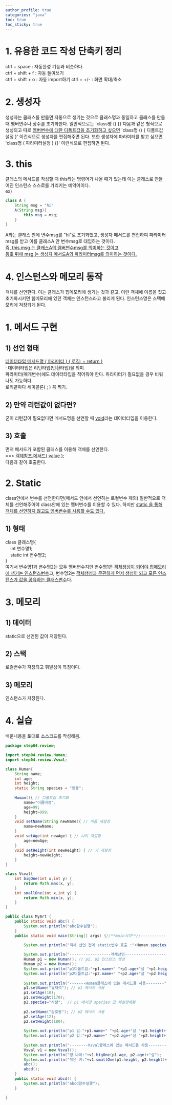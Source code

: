 ```yaml
---
author_profile: true
categories: "java"
toc: true
toc_sticky: true
---
```



# 1. 유용한 코드 작성 단축키 정리
ctrl + space : 자동완성 기능과 비슷하다.    
ctrl + shift + f : 자동 들여쓰기    
ctrl + shift + o : 자동 import하기
ctrl + +/- : 화면 확대/축소     


# 2. 생성자
생성자는 클래스를 만들면 자동으로 생기는 것으로 클래스명과 동일하고 클래스를 만들 때 멤버변수나 상수를 초기화한다. 일반적으로는 'class명 () {}'다음과 같은 형식으로 생성되고 따로 <u>멤버변수에 대한 디폴트값을 초기화하고 싶으면</u> 'class명 () { 디폴트값설정 }' 이런식으로 생성자를 편집해주면 된다. 또한 생성자에 파라미터를 받고 싶으면 'class명 ( 파라미터설정 ) {}' 이런식으로 편집하면 된다.

# 3. this
클래스의 메서드를 작성할 때 this라는 명령어가 나올 때가 있는데 이는 클래스로 만들어진 인스턴스 스스로를 가리키는 예약어이다.    
ex)
```java
class A {
    String msg = "hi"
    A(String msg){
        this.msg = msg;
    }
}
```
A라는 클래스 안에 변수msg를 "hi"로 초기화했고, 생성자 메서드를 편집하여 파라미터msg를 받고 이를 클래스A 안 변수msg로 대입하는 것이다.    
<u>즉, this.msg 는 클래스A의 멤버변수msg를 의미하는 것이고    
등호 뒤에 msg 는 생성자 메서드A의 파라미터msg를 의미하는 것이다.</u>

# 4. 인스턴스와 메모리 동작
객체를 선언한다. 이는 클래스가 힙메모리에 생기는 것과 같고, 이런 객체에 이름을 짓고 초기화시키면 힙메모리에 있던 객체는 인스턴스라고 불리게 된다. 인스턴스명은 스택메모리에 저장되게 된다.



# 1. 메서드 구현
## 1) 선언 형태
<u>데이터타입 메서드명 ( 파라미터 ) { 로직;  + return }</u>    
: 데이터타입은 리턴타입(반환타입)을 의미.  
  파라미터(매개변수)에도 데이터타입을 적어줘야 한다. 파라미터가 필요없을 경우 비워나도 가능하다.   
  로직끝마다 세미콜론( ; ) 꼭 찍기.

## 2) 만약 리턴값이 없다면?
굳이 리턴값이 필요없다면 메서드명을 선언할 때 <u>void</u>라는 데이터타입을 이용한다.


## 3) 호출
먼저 메서드가 포함된 클래스를 이용해 객체를 선언한다.   
==> <u>객체참조.메서드( value ); </u>   
다음과 같이 호출한다.   


# 2. Static
class안에서 변수를 선언한다면(메서드 안에서 선언하는 로컬변수 제외) 일반적으로 객체를 선언해주어야 class안에 있는 멤버변수를 이용할 수 있다. 하지만 <u>static 을 통해 객체를 선언하지 않고도 멤버변수를 사용할 수도 있다.</u>   
## 1) 형태
class 클래스명{    
&nbsp;&nbsp;&nbsp;&nbsp;int 변수명1;    
&nbsp;&nbsp;&nbsp;&nbsp;static int 변수명2;     
}    
여기서 변수명1과 변수명2는 모두 멤버변수지만 변수명1은 <u>객체생성이 되어야 힙메모리에 생기는 인스턴스변수</u>고, 변수명2는 <u>객체생성과 무관하게 먼저 생성이 되고 모든 인스턴스가 값을 공유하는 클래스변수</u>다.

# 3. 메모리
## 1) 데이터
static으로 선언된 값이 저장된다.
## 2) 스택
로컬변수가 저장되고 휘발성이 특징이다.
## 3) 메모리
인스턴스가 저장된다.


# 4. 실습
배운내용을 토대로 소스코드를 작성해봄.
```java
package step04.review;

import step04.review.Human;
import step04.review.Vsval;

class Human{
	String name;
	int age;
	int height;
	static String species = "동물";
	
	Human(){ // 디폴트값 초기화
		name="이름미정";
		age=99;
		height=999;
	}
	void setName(String newName){ // 이름 재설정
		name=newName;
	}
	void setAge(int newAge) { // 나이 재설정
		age=newAge;
	}
	void setHeight(int newHeight) { // 키 재설정
		height=newHeight;
	}
}

class Vsval{
	int bigOne(int x,int y) {
		return Math.max(x, y);
	}
	int smallOne(int x,int y) {
		return Math.min(x, y);
	}
}

public class MyArt {
	public static void abc() {
		System.out.println("abc함수실행");
	}
	public static void main(String[] args) {//**main시작**//---------------------
		
		System.out.println("객체 선언 전에 static변수 호출 :"+Human.species);

		System.out.println("------------------객체선언------------------");
		Human p1 = new Human(); // p1, p2 인스턴스 생성
		Human p2 = new Human();
		System.out.println("p1디폴트값:"+p1.name+" "+p1.age+"살 "+p1.height+"cm "+p1.species);
		System.out.println("p2디폴트값:"+p2.name+" "+p2.age+"살 "+p2.height+"cm "+p2.species);
		
		System.out.println("-------Human클래스에 있는 메서드들 사용--------");
		p1.setName("유재석"); // p1 메서드 사용
		p1.setAge(10);
		p1.setHeight(170);
		p2.species="사람";  // p1 에서만 species 값 재설정해봄
		
		p2.setName("강호동"); // p2 메서드 사용
		p2.setAge(12);
		p2.setHeight(180);
		
		System.out.println("p1 값:"+p1.name+" "+p1.age+"살 "+p1.height+"cm "+p2.species);
		System.out.println("p2 값:"+p2.name+" "+p2.age+"살 "+p2.height+"cm "+p2.species);
		
		System.out.println("--------Vsval클래스에 있는 메서드들 사용--------");
		Vsval v1 = new Vsval();
		System.out.println("형 나이:"+v1.bigOne(p1.age, p2.age)+"살");
		System.out.println("작은 키:"+v1.smallOne(p1.height, p2.height)+"cm");
		abc();
		abcd();
	}
	public static void abcd() {
		System.out.println("abcd함수실행");
	}

}

```